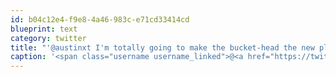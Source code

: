 ```yaml
---
id: b04c12e4-f9e8-4a46-983c-e71cd33414cd
blueprint: text
category: twitter
title: "'@austinxt I'm totally going to make the bucket-head the new planking/duckface"
caption: '<span class="username username_linked">@<a href="https://twitter.com/austinxt" title="Zenia Austin">austinxt</a></span> I''m totally going to make the bucket-head the new planking/duckface'
---
```

